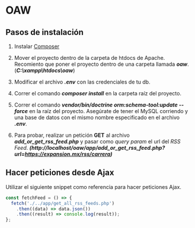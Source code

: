 # OAW

## Pasos de instalación

1. Instalar [Composer](https://getcomposer.org/download/)

2. Mover el proyecto dentro de la carpeta de htdocs de Apache. Recomiento que poner el proyecto dentro de una carpeta llamada **_oaw_**. (**_C:\xampp\htdocs\oaw_**)

3. Modificar el archivo **_.env_** con las credenciales de tu db.

4. Correr el comando **_composer install_** en la carpeta raíz del proyecto.

5. Correr el comando **_vendor/bin/doctrine orm:schema-tool:update --force_** en la raíz del proyecto. Asegúrate de tener el MySQL corriendo y una base de datos con el mismo nombre especificado en el archivo **_.env_**.

6. Para probar, realizar un petición **GET** al archivo **_add_or_get_rss_feed.php_** y pasar como _query param_ el url del _RSS Feed_. **_(http://localhost/oaw/app/add_or_get_rss_feed.php?url=https://expansion.mx/rss/carrera)_**

## Hacer peticiones desde Ajax

Utilizar el siguiente snippet como referencia para hacer peticiones Ajax.

```js
const fetchFeed = () => {
  fetch('./../app/get_all_rss_feeds.php')
    .then((data) => data.json())
    .then((result) => console.log(result));
};
```
